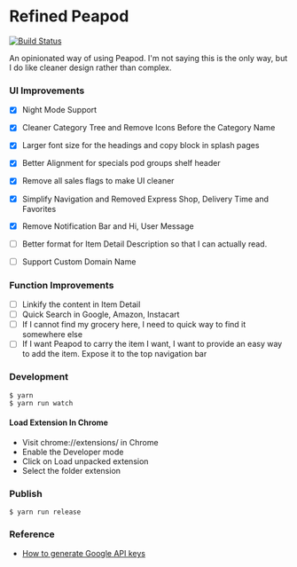 # Refined Peapod

[![Build Status](https://travis-ci.org/soleo/refined-peapod.svg?branch=master)](https://travis-ci.org/soleo/refined-peapod)

An opinionated way of using Peapod. I'm not saying this is the only way,
but I do like cleaner design rather than complex.

### UI Improvements
- [X] Night Mode Support
- [X] Cleaner Category Tree and Remove Icons Before the Category Name
- [X] Larger font size for the headings and copy block in splash pages
- [X] Better Alignment for specials pod groups shelf header
- [X] Remove all sales flags to make UI cleaner
- [X] Simplify Navigation and Removed Express Shop, Delivery Time and Favorites
- [X] Remove Notification Bar and Hi, User Message
- [ ] Better format for Item Detail Description so that I can actually read.

- [ ] Support Custom Domain Name

### Function Improvements
- [ ] Linkify the content in Item Detail
- [ ] Quick Search in Google, Amazon, Instacart
- [ ] If I cannot find my grocery here, I need to quick way to find it somewhere else
- [ ] If I want Peapod to carry the item I want, I want to provide an easy way to add the item. Expose it to the top navigation bar

### Development

```shell
$ yarn 
$ yarn run watch
```

#### Load Extension In Chrome

- Visit chrome://extensions/ in Chrome
- Enable the Developer mode
- Click on Load unpacked extension
- Select the folder extension

### Publish

```shell
$ yarn run release
```

### Reference 

- [How to generate Google API keys](https://github.com/DrewML/chrome-webstore-upload/blob/master/How%20to%20generate%20Google%20API%20keys.md)
